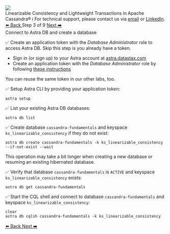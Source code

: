<!-- TOP -->
<div class="top">
  <img src="https://datastax-academy.github.io/katapod-shared-assets/images/ds-academy-logo.svg" />
  <div class="scenario-title-section">
    <span class="scenario-title">Linearizable Consistency and Lightweight Transactions in Apache Cassandra®</span>
    <span class="scenario-subtitle">ℹ️ For technical support, please contact us via <a href="mailto:aleksandr.volochnev@datastax.com">email</a> or <a href="https://dtsx.io/aleks">LinkedIn</a>.</span>
  </div>
</div>

<!-- NAVIGATION -->
<div id="navigation-top" class="navigation-top">
 <a href='command:katapod.loadPage?[{"step":"step2-astra"}]' 
   class="btn btn-dark navigation-top-left">⬅️ Back
 </a>
<span class="step-count"> Step 3 of 9</span>
 <a href='command:katapod.loadPage?[{"step":"step4-astra"}]' 
    class="btn btn-dark navigation-top-right">Next ➡️
  </a>
</div>

<!-- CONTENT -->

<div class="step-title">Connect to Astra DB and create a database</div>

✅ Create an application token with the *Database Administrator* role to access Astra DB. Skip this step is you already have a token.

<ul>
  <li>Sign in (or sign up) to your Astra account at <a href="https://astra.datastax.com" target="_blank">astra.datastax.com</a></li>
  <li>Create an application token with the <i>Database Administrator</i> role by following <a href="https://awesome-astra.github.io/docs/pages/astra/create-token/" target="_blank">these instructions</a></li>
</ul>

You can reuse the same token in our other labs, too.

✅ Setup Astra CLI by providing your application token:
```
astra setup
```

✅ List your existing Astra DB databases:
```
astra db list
```

✅ Create database `cassandra-fundamentals` and keyspace `ks_linearizable_consistency` if they do not exist:
```
astra db create cassandra-fundamentals -k ks_linearizable_consistency --if-not-exist --wait
```

This operation may take a bit longer when creating a new database or resuming an existing hibernated database.

✅ Verify that database `cassandra-fundamentals` is `ACTIVE` and keyspace `ks_linearizable_consistency` exists:
```
astra db get cassandra-fundamentals
```

✅ Start the CQL shell and connect to database `cassandra-fundamentals` and keyspace `ks_linearizable_consistency`:
```
clear
astra db cqlsh cassandra-fundamentals -k ks_linearizable_consistency
```

<!-- NAVIGATION -->
<div id="navigation-bottom" class="navigation-bottom">
 <a href='command:katapod.loadPage?[{"step":"step2-astra"}]'
   class="btn btn-dark navigation-bottom-left">⬅️ Back
 </a>
 <a href='command:katapod.loadPage?[{"step":"step4-astra"}]'
    class="btn btn-dark navigation-bottom-right">Next ➡️
  </a>
</div>

